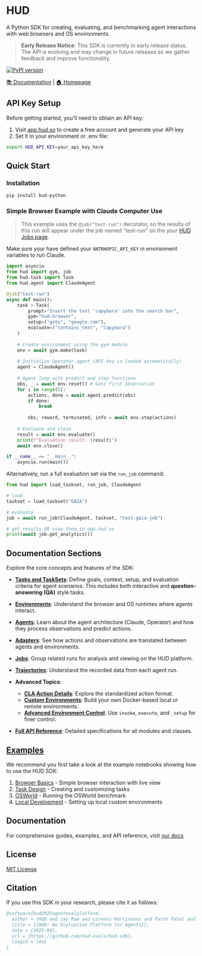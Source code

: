 # HUD

A Python SDK for creating, evaluating, and benchmarking agent interactions with web browsers and OS environments.

> **Early Release Notice**: This SDK is currently in early release status. The API is evolving and may change in future releases as we gather feedback and improve functionality.

[![PyPI version](https://img.shields.io/pypi/v/hud-python)](https://pypi.org/project/hud-python/)

[📚 Documentation](https://documentation.hud.so) | [🏠 Homepage](https://hud.so)

## API Key Setup

Before getting started, you'll need to obtain an API key:

1. Visit [app.hud.so](https://app.hud.so) to create a free account and generate your API key
2. Set it in your environment or .env file:

```bash
export HUD_API_KEY=your_api_key_here
```

## Quick Start

### Installation

```bash
pip install hud-python
```

### Simple Browser Example with Claude Computer Use

> This example uses the `@job("test-run")` decorator, so the results of this run will appear under the job named "test-run" on the your [HUD Jobs page](https://app.hud.so/jobs).

Make sure your have defined your `ANTRHOPIC_API_KEY` in environment variables to run Claude.

```python
import asyncio
from hud import gym, job
from hud.task import Task
from hud.agent import ClaudeAgent

@job("test-run")
async def main():
    task = Task(
        prompt="Insert the text 'capybara' into the search bar",
        gym="hud-browser",
        setup=("goto", "google.com"),
        evaluate=("contains_text", "capybara")
    )
    
    # Create environment using the gym module
    env = await gym.make(task)
    
    # Initialize Operator agent (API key is loaded automatically)
    agent = ClaudeAgent()
    
    # Agent loop with predict and step functions
    obs, _ = await env.reset() # Gets first observation
    for i in range(5):
        actions, done = await agent.predict(obs)
        if done:
            break
        
        obs, reward, terminated, info = await env.step(actions)
    
    # Evaluate and close
    result = await env.evaluate()
    print(f"Evaluation result: {result}")
    await env.close()

if __name__ == "__main__":
    asyncio.run(main())

```

Alternatively, run a full evaluation set via the ```run_job``` command:

```python
from hud import load_taskset, run_job, ClaudeAgent

# load
taskset = load_taskset("GAIA")

# evaluate
job = await run_job(ClaudeAgent, taskset, "test-gaia-job")

# get results OR view them in app.hud.so
print(await job.get_analytics())
```

## Documentation Sections

Explore the core concepts and features of the SDK:

*   **[Tasks and TaskSets](https://documentation.hud.so/concepts/task)**: Define goals, context, setup, and evaluation criteria for agent scenarios. This includes both interactive and **question-answering (QA)** style tasks.
*   **[Environments](https://documentation.hud.so/concepts/environment)**: Understand the browser and OS runtimes where agents interact.
*   **[Agents](https://documentation.hud.so/concepts/agent)**: Learn about the agent architecture (Claude, Operator) and how they process observations and predict actions.
*   **[Adapters](https://documentation.hud.so/concepts/adapter)**: See how actions and observations are translated between agents and environments.
*   **[Jobs](https://documentation.hud.so/concepts/job)**: Group related runs for analysis and viewing on the HUD platform.
*   **[Trajectories](https://documentation.hud.so/concepts/trajectory)**: Understand the recorded data from each agent run.
*   **Advanced Topics**:
    *   **[CLA Action Details](https://documentation.hud.so/advanced/cla-details)**: Explore the standardized action format.
    *   **[Custom Environments](https://documentation.hud.so/advanced/custom-environments)**: Build your own Docker-based local or remote environments.
    *   **[Advanced Environment Control](https://documentation.hud.so/advanced/environment-control)**: Use `invoke`, `execute`, and `_setup` for finer control.

*   **[Full API Reference](https://documentation.hud.so/api-reference/gym)**: Detailed specifications for all modules and classes.

## [Examples](examples/)

We recommend you first take a look at the example notebooks showing how to use the HUD SDK:

1. [Browser Basics](examples/browser_use.ipynb) - Simple browser interaction with live view
2. [Task Design](examples/tasks.ipynb) - Creating and customizing tasks
3. [OSWorld](examples/osworld.ipynb) - Running the OSWorld benchmark
4. [Local Development](examples/local.ipynb) - Setting up local custom environments

## Documentation

For comprehensive guides, examples, and API reference, visit [our docs](https://docs.hud.so/introduction)

## License

[MIT License](LICENSE)

## Citation

If you use this SDK in your research, please cite it as follows:

```bibtex
@software{hud2025agentevalplatform,
  author = {HUD and Jay Ram and Lorenss Martinsons and Parth Patel and Max Muoto and Oskars Putans and Govind Pimpale and Mayank Singamreddy and Nguyen Nhat Minh},
  title = {{HUD: An Evaluation Platform for Agents}},
  date = {2025-04},
  url = {https://github.com/hud-evals/hud-sdk},
  langid = {en}
}
```